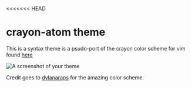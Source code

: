 <<<<<<< HEAD
# crayon-atom theme

This is a syntax theme is a psudo-port of the crayon color scheme for vim found [here](https://github.com/dylanaraps/crayon)

![A screenshot of your theme](https://f.cloud.github.com/assets/69169/2289498/4c3cb0ec-a009-11e3-8dbd-077ee11741e5.gif)

Credit goes to [dylanaraps](https://github.com/dylanaraps) for the amazing color scheme.
